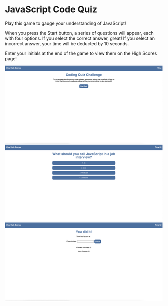 # JavaScript Code Quiz

Play this game to gauge your understanding of JavaScript!

When you press the Start button, a series of questions will appear, each with four options.  If you select the correct answer, great!  If you select an incorrect answer, your time will be deducted by 10 seconds.

Enter your initials at the end of the game to view them on the High Scores page!

<img src="1.png">
<img src="2.png">
<img src="3.png">